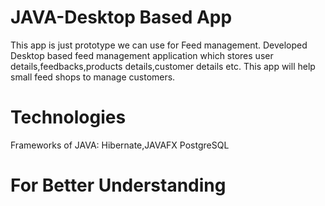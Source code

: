 # JAVA-Desktop Based App
This app is just prototype we can use for Feed management.
Developed Desktop based feed management application which stores user details,feedbacks,products details,customer details etc.
This app will help small feed shops to manage customers.

# Technologies
Frameworks of JAVA: Hibernate,JAVAFX
PostgreSQL
# For Better Understanding

